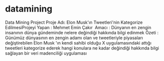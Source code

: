 # datamining
Data Mining Project
Proje Adı: Elon Musk'ın Tweetleri'nin Kategorize EdilmesiProjeyi 
Yapan : Mehmet Emin Çakır 
Amacı : Dünyanın en zengin insanının dünya gündeminde nelere değindiği hakkında bilgi edinmek
Özeti : Günümüz dünyasının en zengin adamı olan ve tweetleriyle piyasaları değiştirebilen Elon Musk 'ın 
kendi sahibi olduğu X uygulamasındaki attığı tweetleri kategorize ederek hangi konulara ne kadar değindiği 
hakkında bilgi sağlayan bir veri madenciliği uygulaması

